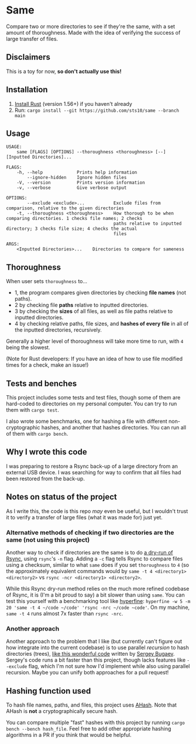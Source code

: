 # Same 

Compare two or more directories to see if they're the same, with a set amount of thoroughness. Made with the idea of verifying the success of large transfer of files.

## Disclaimers

This is a toy for now, **so don't actually use this!**

## Installation

1. [Install Rust](https://www.rust-lang.org/tools/install) (version 1.56+) if you haven't already
2. Run: `cargo install --git https://github.com/sts10/same --branch main`

## Usage

```
USAGE:
    same [FLAGS] [OPTIONS] --thoroughness <thoroughness> [--] [Inputted Directories]...

FLAGS:
    -h, --help             Prints help information
        --ignore-hidden    Ignore hidden files
    -V, --version          Prints version information
    -v, --verbose          Give verbose output

OPTIONS:
        --exclude <exclude>...           Exclude files from comparison, relative to the given directories
    -t, --thoroughness <thoroughness>    How thorough to be when comparing directories. 1 checks file names; 2 checks
                                         paths relative to inputted directory; 3 checks file size; 4 checks the actual
                                         files

ARGS:
    <Inputted Directories>...    Directories to compare for sameness
```

## Thoroughness 

When user sets `thoroughness` to...

- 1, the program compares given directories by checking **file names** (not paths).
- 2 by checking file **paths** relative to inputted directories.
- 3 by checking the **sizes** of all files, as well as file paths relative to inputted directories.
- 4 by checking relative paths, file sizes, and **hashes of every file** in all of the inputted directories, recursively. 

Generally a higher level of thoroughness will take more time to run, with `4` being the slowest.

(Note for Rust developers: If you have an idea of how to use file modified times for a check, make an issue!)

## Tests and benches

This project includes some tests and test files, though some of them are hard-coded to directories on my personal computer. You can try to run them with `cargo test`.

I also wrote some benchmarks, one for hashing a file with different non-cryptographic hashes, and another that hashes directories. You can run all of them with `cargo bench`.

## Why I wrote this code

I was preparing to restore a Rsync back-up of a large directory from an external USB device. I was searching for way to confirm that all files had been restored from the back-up.

## Notes on status of the project

As I write this, the code is this repo _may_ even be useful, but I wouldn't trust it to verify a transfer of large files (what it was made for) just yet.

### Alternative methods of checking if two directories are the same (not using this project)

Another way to check if directories are the same is to do [a dry-run of Rsync](https://unix.stackexchange.com/questions/57305/rsync-compare-directories), using `rsync`'s `-n` flag. Adding a `-c` flag tells Rsync to compare files using a checksum, similar to what `same` does if you set `thoroughness` to `4` (so the approximately equivalent commands would by `same -t 4 <directory1> <directory2>` vs `rsync -ncr <directory1> <directory2>`.

While this Rsync dry-run method relies on the much more refined codebase of Rsync, it is (I'm a bit proud to say) a bit slower than using `same`. You can test this yourself with a benchmarking tool like [hyperfine](https://github.com/sharkdp/hyperfine): `hyperfine -w 5 -m 20 'same -t 4 ~/code ~/code' 'rsync -nrc ~/code ~code'`. On my machine, `same -t 4` runs almost 7x faster than `rsync -nrc`.

### Another approach

Another approach to the problem that I like (but currently can't figure out how integrate into the current codebase) is to use parallel _recursion_ to hash directories (trees), [like this wonderful code](https://gist.github.com/rust-play/d1609c4758d17771bc57f71a81a0239f) written by [Sergey Bugaev](https://mastodon.technology/@bugaevc). Sergey's code runs a bit faster than this project, though lacks features like `--exclude` flag, which I'm not sure how I'd implement while also using parallel recursion. Maybe you can unify both approaches for a pull request!

## Hashing function used

To hash file names, paths, and files, this project uses [AHash](https://docs.rs/ahash/0.7.6/ahash/index.html). Note that AHash is **not** a cryptographically secure hash.

You can compare multiple "fast" hashes with this project by running `cargo bench --bench hash_file`. Feel free to add other appropriate hashing algorithms in a PR if you think that would be helpful.
